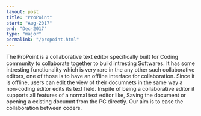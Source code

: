 ```yaml
---
layout: post
title: "ProPoint"
start: "Aug-2017"
end: "Dec-2017"
type: "major"
permalink: "/propoint.html"
---
```

The ProPoint is a collaborative text editor specifically built for Coding community to collaborate together to build intresting Softwares. It has some intresting functionality which is very rare in the any other such collaborative editors, one of those is to have an offline interface for collaboration. Since it is offline, users can edit the view of their documnets in the same way a non-coding editor edits its text field. Inspite of being a collaborative editor it supports all features of a normal text editor like, Saving the document or opening a existing documnt from the PC directly. Our aim is to ease the collaboration between coders.
